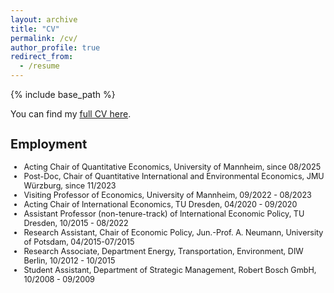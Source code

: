 ```yaml
---
layout: archive
title: "CV"
permalink: /cv/
author_profile: true
redirect_from:
  - /resume
---
```


{% include base_path %}

You can find my [full CV here](https://phmrichter.github.io/files/CV_PhilippMRichter_Aug2025.pdf).



<h2 style="font-size: 20px;">Employment</h2>


<ul  style="font-size: 0.9em;">
   <li>
   Acting Chair of Quantitative Economics, University of Mannheim, since 08/2025
  </li>
  <li>
   Post-Doc, Chair of Quantitative International and Environmental Economics, JMU Würzburg, since 11/2023
  </li>
  <li>
   Visiting Professor of Economics, University of Mannheim, 09/2022 - 08/2023
  </li>
  <li>
   Acting Chair of International Economics, TU Dresden, 04/2020 - 09/2020
  </li>
  <li>
   Assistant Professor (non-tenure-track) of International Economic Policy, TU Dresden, 10/2015 - 08/2022
  </li>  
  <li>
   Research Assistant, Chair of Economic Policy, Jun.-Prof. A. Neumann, University of Potsdam, 04/2015-07/2015
  </li>
  <li>
   Research Associate, Department Energy, Transportation, Environment, DIW Berlin, 10/2012 - 10/2015
  </li>
    <li>
  Student Assistant, Department of Strategic Management, Robert Bosch GmbH, 10/2008 - 09/2009
  </li>
</ul>
  
